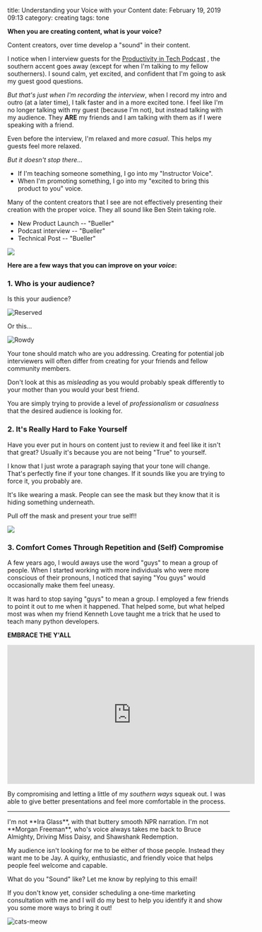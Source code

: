 title: Understanding your Voice with your Content
date: February 19, 2019 09:13
category: creating
tags: tone

**When you are creating content, what is your voice?** 

Content creators, over time develop a "sound" in their content. 

I notice when I interview guests for the [Productivity in Tech Podcast][0] , the southern accent goes away (except for when I'm talking to my fellow southerners). I sound calm, yet excited, and confident that I'm going to ask my guest good questions. 

*But that's just when I'm recording the interview*, when I record my intro and outro (at a later time), I talk faster and in a more excited tone. I feel like I'm no longer talking with my guest (because I'm not), but instead talking with my audience. They **ARE** my friends and I am talking with them as if I were speaking with a friend. 

Even before the interview, I'm relaxed and more *casual*. This helps my guests feel more relaxed. 

_But it doesn't stop there..._

* If I'm teaching someone something, I go into my "Instructor Voice". 
* When I'm promoting something, I go into my "excited to bring this product to you" voice. 

Many of the content creators that I see are not effectively presenting their creation with the proper voice. They all sound like Ben Stein taking role. 

- New Product Launch --  "Bueller"
- Podcast interview -- "Bueller"
- Technical Post -- "Bueller"

![](https://media3.giphy.com/media/MkxZKy77sWoEw/giphy.gif)


**Here are a few ways that you can improve on your *voice*:**

### 1.  Who is your audience?

Is this your audience?

![Reserved](https://media3.giphy.com/media/42zi6DYnyRE4S3c5uG/giphy.gif)

Or this...

![Rowdy](https://media1.giphy.com/media/l41YeqkqbS29kGnCw/giphy.gif)

Your tone should match who are you addressing.  Creating for potential job interviewers will often differ from creating for your friends and fellow community members.

Don't look at this as *misleading* as you would probably speak differently to your mother than you would your best friend. 

You are simply trying to provide a level of *professionalism* or *casualness* that the desired audience is looking for.

### 2. It's Really Hard to Fake Yourself
Have you ever put in hours on content just to review it and feel like it isn't that great? Usually it's because you are not being "True" to yourself.

I know that I just wrote a paragraph saying that your tone will change. That's perfectly fine if your tone changes. If it sounds like you are trying to force it, you probably are.  

It's like wearing a mask. People can see the mask but they know that it is hiding something underneath. 

Pull off the mask and present your true self!!

![](https://media3.giphy.com/media/ZOaJaArjRaHJe/giphy.gif)


###  3. Comfort Comes Through Repetition and (Self) Compromise
A few years ago, I would aways use the word "guys" to mean a group of people. When I started working with more individuals who were more conscious of their pronouns, I noticed that saying "You guys" would occasionally make them feel uneasy. 

It was hard to stop saying "guys" to mean a group. I employed a few friends to point it out to me when it happened. That helped some, but what helped most was when my friend Kenneth Love taught me a trick that he used to teach many python developers. 

**EMBRACE THE Y'ALL**

<iframe width="560" height="315" src="https://www.youtube.com/embed/FMwU1rszahE?start=678" frameborder="0" allow="accelerometer; autoplay; encrypted-media; gyroscope; picture-in-picture" allowfullscreen></iframe>

By compromising and letting a little of my *southern ways* squeak out. I was able to give better presentations and feel more comfortable in the process.

<hr>
I'm not **Ira Glass**, with that buttery smooth NPR narration. I'm not **Morgan Freeman**, who's voice always takes me back to Bruce Almighty, Driving Miss Daisy, and Shawshank Redemption.

My audience isn't looking for me to be either of those people. Instead they want me to be Jay. A quirky, enthusiastic, and friendly voice that helps people feel welcome and capable. 

What do you "Sound" like? Let me know by replying to this email! 

If you don't know yet, consider scheduling a one-time marketing consultation with me and I will do my best to help you identify it and show you some more ways to bring it out!

![cats-meow](https://media1.giphy.com/media/Mc3yOYQDoXCj6/giphy.gif)


[0]: https://productivityintech.transistor.fm/subscribe
